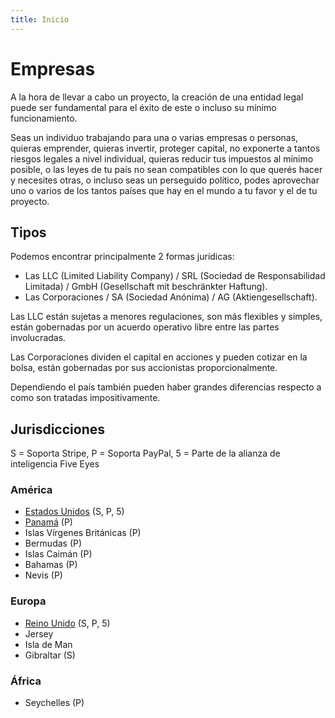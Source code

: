 ```yaml
---
title: Inicio
---
```


# Empresas

A la hora de llevar a cabo un proyecto, la creación de una entidad legal puede ser fundamental para el éxito de este o incluso su mínimo funcionamiento.

Seas un individuo trabajando para una o varias empresas o personas, quieras emprender, quieras invertir, proteger capital, no exponerte a tantos riesgos legales a nivel individual, quieras reducir tus impuestos al mínimo posible, o las leyes de tu país no sean compatibles con lo que querés hacer y necesites otras, o incluso seas un perseguido político, podes aprovechar uno o varios de los tantos países que hay en el mundo a tu favor y el de tu proyecto.

## Tipos

Podemos encontrar principalmente 2 formas jurídicas:

- Las LLC (Limited Liability Company) / SRL (Sociedad de Responsabilidad Limitada) / GmbH (Gesellschaft mit beschränkter Haftung).
- Las Corporaciones / SA (Sociedad Anónima) / AG (Aktiengesellschaft).

Las LLC están sujetas a menores regulaciones, son más flexibles y simples, están gobernadas por un acuerdo operativo libre entre las partes involucradas.

Las Corporaciones dividen el capital en acciones y pueden cotizar en la bolsa, están gobernadas por sus accionistas proporcionalmente.

Dependiendo el país también pueden haber grandes diferencias respecto a como son tratadas impositivamente.

## Jurisdicciones

S = Soporta Stripe, P = Soporta PayPal, 5 = Parte de la alianza de inteligencia Five Eyes

### América

- [Estados Unidos](eeuu/) (S, P, 5)
- [Panamá](panama/) (P)
- Islas Vírgenes Británicas (P)
- Bermudas (P)
- Islas Caimán (P)
- Bahamas (P)
- Nevis (P)

### Europa

- [Reino Unido](uk/) (S, P, 5)
- Jersey
- Isla de Man
- Gibraltar (S)

### África

- Seychelles (P)

